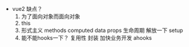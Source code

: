 - vue2 缺点？
    1. 为了面向对象而面向对象
    2. this 
    3. 形式主义
        methods computed data 
        props 生命周期
        解放一下
        setup 
    4. 能不能hooks一下？
        复用性
        封装 加快业务开发 ahooks 
        

